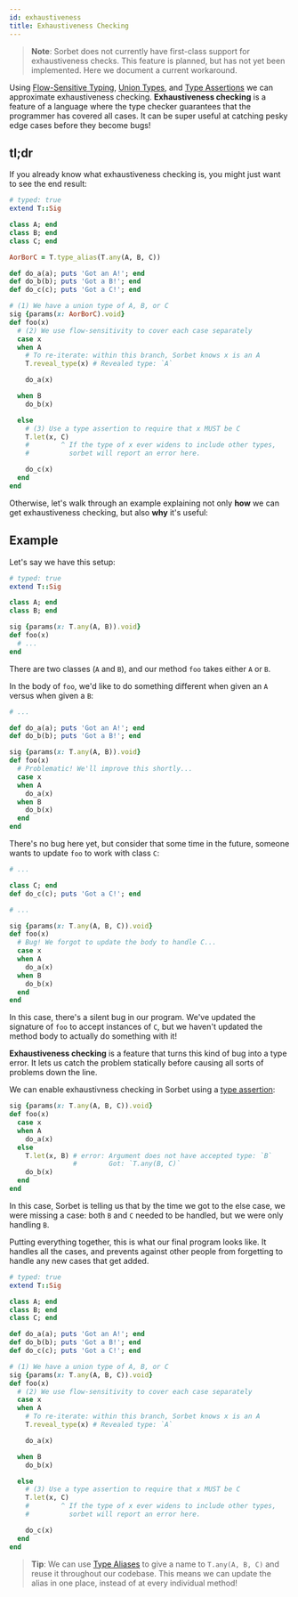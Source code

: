 ```yaml
---
id: exhaustiveness
title: Exhaustiveness Checking
---
```


> **Note**: Sorbet does not currently have first-class support for
> exhaustiveness checks. This feature is planned, but has not yet been
> implemented. Here we document a current workaround.

Using [Flow-Sensitive Typing](flow-sensitive.md), [Union Types](union-types.md),
and [Type Assertions](type-assertions.md) we can approximate exhaustiveness
checking. **Exhaustiveness checking** is a feature of a language where the type
checker guarantees that the programmer has covered all cases. It can be super
useful at catching pesky edge cases before they become bugs!

## tl;dr

If you already know what exhaustiveness checking is, you might just want to see
the end result:

```ruby
# typed: true
extend T::Sig

class A; end
class B; end
class C; end

AorBorC = T.type_alias(T.any(A, B, C))

def do_a(a); puts 'Got an A!'; end
def do_b(b); puts 'Got a B!'; end
def do_c(c); puts 'Got a C!'; end

# (1) We have a union type of A, B, or C
sig {params(x: AorBorC).void}
def foo(x)
  # (2) We use flow-sensitivity to cover each case separately
  case x
  when A
    # To re-iterate: within this branch, Sorbet knows x is an A
    T.reveal_type(x) # Revealed type: `A`

    do_a(x)

  when B
    do_b(x)

  else
    # (3) Use a type assertion to require that x MUST be C
    T.let(x, C)
    #        ^ If the type of x ever widens to include other types,
    #          sorbet will report an error here.

    do_c(x)
  end
end
```

Otherwise, let's walk through an example explaining not only **how** we can get
exhaustiveness checking, but also **why** it's useful:

## Example

Let's say we have this setup:

```ruby
# typed: true
extend T::Sig

class A; end
class B; end

sig {params(x: T.any(A, B)).void}
def foo(x)
  # ...
end
```

There are two classes (`A` and `B`), and our method `foo` takes either `A` or
`B`.

In the body of `foo`, we'd like to do something different when given an `A`
versus when given a `B`:

```ruby
# ...

def do_a(a); puts 'Got an A!'; end
def do_b(b); puts 'Got a B!'; end

sig {params(x: T.any(A, B)).void}
def foo(x)
  # Problematic! We'll improve this shortly...
  case x
  when A
    do_a(x)
  when B
    do_b(x)
  end
end
```

There's no bug here yet, but consider that some time in the future, someone
wants to update `foo` to work with class `C`:

```ruby
# ...

class C; end
def do_c(c); puts 'Got a C!'; end

# ...

sig {params(x: T.any(A, B, C)).void}
def foo(x)
  # Bug! We forgot to update the body to handle C...
  case x
  when A
    do_a(x)
  when B
    do_b(x)
  end
end
```

In this case, there's a silent bug in our program. We've updated the signature
of `foo` to accept instances of `C`, but we haven't updated the method body to
actually do something with it!

**Exhaustiveness checking** is a feature that turns this kind of bug into a type
error. It lets us catch the problem statically before causing all sorts of
problems down the line.

We can enable exhaustivness checking in Sorbet using a
[type assertion](type-assertions.md):

```ruby
sig {params(x: T.any(A, B, C)).void}
def foo(x)
  case x
  when A
    do_a(x)
  else
    T.let(x, B) # error: Argument does not have accepted type: `B`
                #        Got: `T.any(B, C)`
    do_b(x)
  end
end
```

In this case, Sorbet is telling us that by the time we got to the else case, we
were missing a case: both `B` and `C` needed to be handled, but we were only
handling `B`.

Putting everything together, this is what our final program looks like. It
handles all the cases, and prevents against other people from forgetting to
handle any new cases that get added.

```ruby
# typed: true
extend T::Sig

class A; end
class B; end
class C; end

def do_a(a); puts 'Got an A!'; end
def do_b(b); puts 'Got a B!'; end
def do_c(c); puts 'Got a C!'; end

# (1) We have a union type of A, B, or C
sig {params(x: T.any(A, B, C)).void}
def foo(x)
  # (2) We use flow-sensitivity to cover each case separately
  case x
  when A
    # To re-iterate: within this branch, Sorbet knows x is an A
    T.reveal_type(x) # Revealed type: `A`

    do_a(x)

  when B
    do_b(x)

  else
    # (3) Use a type assertion to require that x MUST be C
    T.let(x, C)
    #        ^ If the type of x ever widens to include other types,
    #          sorbet will report an error here.

    do_c(x)
  end
end
```

> **Tip**: We can use [Type Aliases](type-aliases.md) to give a name to
> `T.any(A, B, C)` and reuse it throughout our codebase. This means we can
> update the alias in one place, instead of at every individual method!
